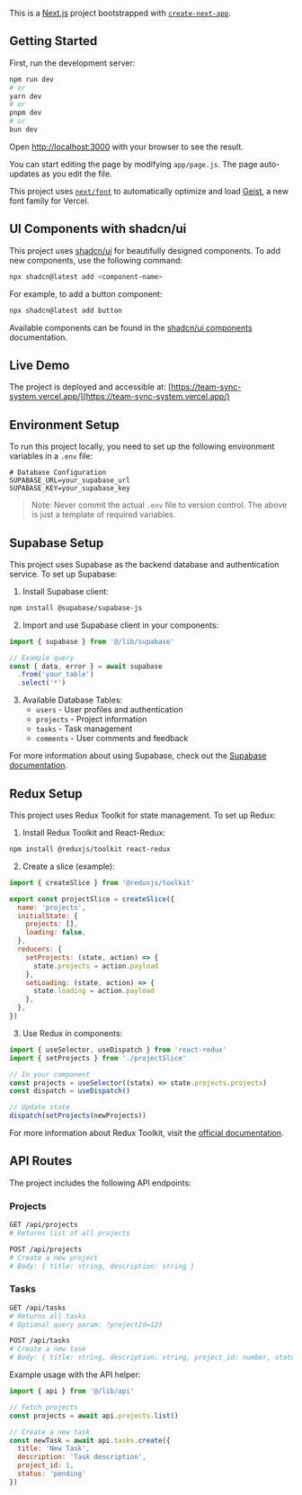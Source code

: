 This is a [Next.js](https://nextjs.org) project bootstrapped with [`create-next-app`](https://github.com/vercel/next.js/tree/canary/packages/create-next-app).

## Getting Started

First, run the development server:

```bash
npm run dev
# or
yarn dev
# or
pnpm dev
# or
bun dev
```

Open [http://localhost:3000](http://localhost:3000) with your browser to see the result.

You can start editing the page by modifying `app/page.js`. The page auto-updates as you edit the file.

This project uses [`next/font`](https://nextjs.org/docs/app/building-your-application/optimizing/fonts) to automatically optimize and load [Geist](https://vercel.com/font), a new font family for Vercel.

## UI Components with shadcn/ui

This project uses [shadcn/ui](https://ui.shadcn.com/) for beautifully designed components. To add new components, use the following command:

```bash
npx shadcn@latest add <component-name>
```

For example, to add a button component:
```bash
npx shadcn@latest add button
```

Available components can be found in the [shadcn/ui components](https://ui.shadcn.com/docs/components) documentation.

## Live Demo

The project is deployed and accessible at: [https://team-sync-system.vercel.app/](https://team-sync-system.vercel.app/)

## Environment Setup

To run this project locally, you need to set up the following environment variables in a `.env` file:

```env
# Database Configuration
SUPABASE_URL=your_supabase_url
SUPABASE_KEY=your_supabase_key
```

> Note: Never commit the actual `.env` file to version control. The above is just a template of required variables.

## Supabase Setup

This project uses Supabase as the backend database and authentication service. To set up Supabase:

1. Install Supabase client:
```bash
npm install @supabase/supabase-js
```

2. Import and use Supabase client in your components:
```javascript
import { supabase } from '@/lib/supabase'

// Example query
const { data, error } = await supabase
  .from('your_table')
  .select('*')
```

3. Available Database Tables:
   - `users` - User profiles and authentication
   - `projects` - Project information
   - `tasks` - Task management
   - `comments` - User comments and feedback

For more information about using Supabase, check out the [Supabase documentation](https://supabase.com/docs).

## Redux Setup

This project uses Redux Toolkit for state management. To set up Redux:

1. Install Redux Toolkit and React-Redux:
```bash
npm install @reduxjs/toolkit react-redux
```

2. Create a slice (example):
```javascript
import { createSlice } from '@reduxjs/toolkit'

export const projectSlice = createSlice({
  name: 'projects',
  initialState: {
    projects: [],
    loading: false,
  },
  reducers: {
    setProjects: (state, action) => {
      state.projects = action.payload
    },
    setLoading: (state, action) => {
      state.loading = action.payload
    },
  },
})
```

3. Use Redux in components:
```javascript
import { useSelector, useDispatch } from 'react-redux'
import { setProjects } from './projectSlice'

// In your component
const projects = useSelector((state) => state.projects.projects)
const dispatch = useDispatch()

// Update state
dispatch(setProjects(newProjects))
```

For more information about Redux Toolkit, visit the [official documentation](https://redux-toolkit.js.org/).

## API Routes

The project includes the following API endpoints:

### Projects

```bash
GET /api/projects
# Returns list of all projects

POST /api/projects
# Create a new project
# Body: { title: string, description: string }
```

### Tasks

```bash
GET /api/tasks
# Returns all tasks
# Optional query param: ?projectId=123

POST /api/tasks
# Create a new task
# Body: { title: string, description: string, project_id: number, status: string }
```

Example usage with the API helper:

```javascript
import { api } from '@/lib/api'

// Fetch projects
const projects = await api.projects.list()

// Create a new task
const newTask = await api.tasks.create({
  title: 'New Task',
  description: 'Task description',
  project_id: 1,
  status: 'pending'
})